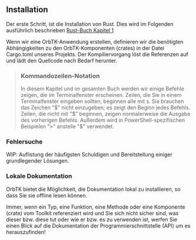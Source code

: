 ## Installation

Der erste Schritt, ist die Installation von Rust. Dies wird im Folgenden ausführlich beschrieben
[Rust-Buch Kapitel 1](https://github.com/rust-lang/book/blob/master/src/ch01-01-installation.md)

Wenn wir eine OrbTK-Anwendung erstellen, definieren wir die benötigten Abhängigkeiten zu den OrbTK-Komponenten (crates) in der Datei Cargo.toml unseres Projekts.
Der Kompiliervorgang löst die Referenzen auf und lädt den Quellcode nach Bedarf herunter.

> ### Kommandozeilen-Notation
>
> In diesem Kapitel und im gesamten Buch werden wir einige Befehle zeigen, die im Terminalfenster erscheinen.
> Zeilen, die Sie in einem Terminalfenster eingeben sollten, beginnen alle mit `$`. Sie brauchen das Zeichen "$" nicht einzugeben; es zeigt den Beginn jedes Befehls.
> Zeilen, die nicht mit "$" beginnen, zeigen normalerweise die Ausgabe des vorherigen Befehls.
> Außerdem wird in PowerShell-spezifischen Beispielen ">" anstelle "$" verwendet.

### Fehlersuche

WIP: Auflistung der häufigsten Schuldigen und Bereitstellung einiger grundlegender Lösungen.

### Lokale Dokumentation

OrbTK bietet die Möglichkeit, die Dokumentation lokal zu installieren, so dass Sie sie offline lesen können.

Immer, wenn ein Typ, eine Funktion, eine Methode oder eine Komponente (crate) vom Toolkit referenziert wird und Sie sich nicht sicher sind, was dieser bzw. diese tut oder wie er bzw. es zu verwenden ist, werfen Sie einen Blick auf die Dokumentation der Programmierschnittstelle (API) um es herauszufinden!
